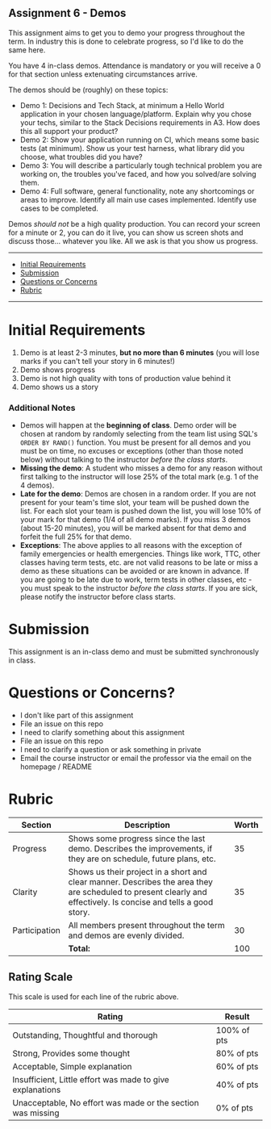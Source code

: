 Assignment 6 - Demos
---

This assignment aims to get you to demo your progress throughout the term. In industry this is done to celebrate progress, so I'd like to do the same here.

You have 4 in-class demos. Attendance is mandatory or you will receive a 0 for that section unless extenuating circumstances arrive.

The demos should be (roughly) on these topics:

- Demo 1: Decisions and Tech Stack, at minimum a Hello World application in your chosen language/platform. Explain why you chose your techs, similar to the Stack Decisions requirements in A3. How does this all support your product?
- Demo 2: Show your application running on CI, which means some basic tests (at minimum). Show us your test harness, what library did you choose, what troubles did you have?
- Demo 3: You will describe a particularly tough technical problem you are working on, the troubles you've faced, and how you solved/are solving them.
- Demo 4: Full software, general functionality, note any shortcomings or areas to improve. Identify all main use cases implemented. Identify use cases to be completed.

Demos _should not_ be a high quality production. You can record your screen for a minute or 2, you can do it live, you can show us screen shots and discuss those... whatever you like. All we ask is that you show us progress.

---

- [Initial Requirements](#initial-requirements)
- [Submission](#submission)
- [Questions or Concerns](#questions-or-concerns)
- [Rubric](#rubric)

---

# Initial Requirements

1. Demo is at least 2-3 minutes, **but no more than 6 minutes** (you will lose marks if you can't tell your story in 6 minutes!)
2. Demo shows progress
3. Demo is not high quality with tons of production value behind it
4. Demo shows us a story

### Additional Notes

- Demos will happen at the **beginning of class**. Demo order will be chosen at random by randomly selecting from the team list using SQL's `ORDER BY RAND()` function. You must be present for all demos and you must be on time, no excuses or exceptions (other than those noted below) without talking to the instructor _before the class starts_.
- **Missing the demo**: A student who misses a demo for any reason without first talking to the instructor will lose 25% of the total mark (e.g. 1 of the 4 demos).
- **Late for the demo**: Demos are chosen in a random order. If you are not present for your team's time slot, your team will be pushed down the list. For each slot your team is pushed down the list, you will lose 10% of your mark for that demo (1/4 of all demo marks). If you miss 3 demos (about 15-20 minutes), you will be marked absent for that demo and forfeit the full 25% for that demo.
- **Exceptions**: The above applies to all reasons with the exception of family emergencies or health emergencies. Things like work, TTC, other classes having term tests, etc. are not valid reasons to be late or miss a demo as these situations can be avoided or are known in advance. If you are going to be late due to work, term tests in other classes, etc - you must speak to the instructor _before the class starts_. If you are sick, please notify the instructor before class starts.

# Submission

This assignment is an in-class demo and must be submitted synchronously in class.
 
# Questions or Concerns?

- I don't like part of this assignment
 - File an issue on this repo
- I need to clarify something about this assignment
 - File an issue on this repo
- I need to clarify a question or ask something in private
 - Email the course instructor or email the professor via the email on the homepage / README

# Rubric
 
<!-- RUBRIC START --> 

| Section | Description | Worth |
| --- | --- | --- |
| Progress | Shows some progress since the last demo. Describes the improvements, if they are on schedule, future plans, etc. | 35 |
| Clarity | Shows us their project in a short and clear manner. Describes the area they are scheduled to present clearly and effectively. Is concise and tells a good story. | 35 |
| Participation | All members present throughout the term and demos are evenly divided. | 30 |
| | **Total:** | 100 |

 <!-- RUBRIC END -->

## Rating Scale

This scale is used for each line of the rubric above.


| Rating | Result |
| --- | --- |
| Outstanding, Thoughtful and thorough | 100% of pts | 
| Strong, Provides some thought | 80% of pts |
| Acceptable, Simple explanation | 60% of pts |
| Insufficient, Little effort was made to give explanations | 40% of pts |
| Unacceptable, No effort was made or the section was missing | 0% of pts |
